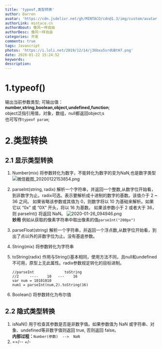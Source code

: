 ```yaml
---
title: 'typeof,类型转换'
author: Darren
avatar: 'https://cdn.jsdelivr.net/gh/MINTACO/cdn@1.3/img/custom/avatar.jpg'
authorLink: mintaco.cn
authorAbout: 像风一样自由
authorDesc: 像风一样自由
categories: 开发
comments: true
tags: Javascript
photos: 'https://i.loli.net/2019/12/14/j36bxu5srdUBtH7.png'
date: 2020-01-22 15:24:52
keywords:
description:
---
```

# 1.typeof()
输出当前参数类型; 
可输出值：**number,string,boolean,object,undefined,function**;   
object泛指引用值，对象，数组，null都返回object;s   
也可写作`typeof param`;

# 2.类型转换
## 2.1 显示类型转换
1. Number(mix)
   将参数转化为数字，不能转化为数字的变为NaN,也是数字类型
   ![微信截图_20200122153854.png](https://i.loli.net/2020/01/26/ByCzAdXE6J5tfnR.png)
2. parseInt(string, radix)
    解析一个字符串，并返回一个整数,从数字位开始看，到非数字为止。radix可选。表示要解析成十进制的数字的基数。该值介于 2 ~ 36 之间。
如果省略该参数或其值为 0，则数字将以 10 为基础来解析。如果它以 “0x” 或 “0X” 开头，将以 16 为基数。
如果该参数小于 2 或者大于 36，则 parseInt() 将返回 NaN。
![2020-01-26_094946.png](https://i.loli.net/2020/01/26/Hr6OqKi9bWUvZQC.png)       
**妙用**
例如从获取的像素字符串中取出像素的值`parseInt("200px")`
3. parseFloat(string)
   解析一个字符串，并返回一个浮点数,从数字位开始看，到出了点以外的非数字位为止。没有基底参数。

4. String(mix)
   将参数转化为字符串
5. toString(radix)
   作用与String()基本相同，使用方法不同，且null和undefined不可用，原型上无此属性。radix参数规定转化的目标进制。
   ```
   //parseInt              toString
   //2     ----    10   ---    16
   var num = 10101010
   num1 = parseInt(num,2).toString(16) 
   ```
6. Boolean()
   将参数转化为布尔值

## 2.2 隐式类型转换
1. isNaN()
   用于检查其参数是否是非数字值。如果参数值为 NaN 或字符串、对象、undefined等非数字值则返回 true, 否则返回 false。   
   **内部过程：**`Number(参数)  -->  NaN`
2. ==/--    +/-